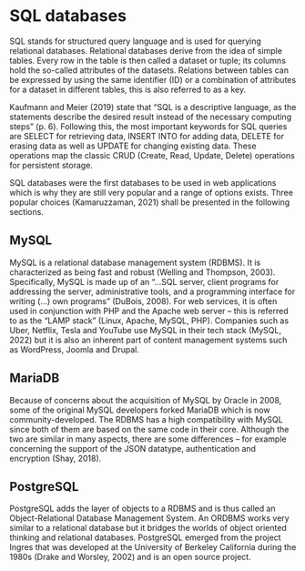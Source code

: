 # SQL databases

SQL stands for structured query language and is used for querying relational databases. Relational databases derive from the idea of simple tables. Every row in the table is then called a dataset or tuple; its columns hold the so-called attributes of the datasets. Relations between tables can be expressed by using the same identifier (ID) or a combination of attributes for a dataset in different tables, this is also referred to as a key. 

Kaufmann and Meier (2019) state that “SQL is a descriptive language, as the statements describe the desired result instead of the necessary computing steps” (p. 6). Following this, the most important keywords for SQL queries are SELECT for retrieving data, INSERT INTO for adding data, DELETE for erasing data as well as UPDATE for changing existing data. These operations map the classic CRUD (Create, Read, Update, Delete) operations for persistent storage.

SQL databases were the first databases to be used in web applications which is why they are still very popular and a range of options exists. Three popular choices (Kamaruzzaman, 2021) shall be presented in the following sections.


## MySQL

MySQL is a relational database management system (RDBMS). It is characterized as being fast and robust (Welling and Thompson, 2003). Specifically, MySQL is made up of an “...SQL server, client programs for addressing the server, administrative tools, and a programming interface for writing (...) own programs” (DuBois, 2008). For web services, it is often used in conjunction with PHP and the Apache web server – this is referred to as the “LAMP stack” (Linux, Apache, MySQL, PHP). Companies such as Uber, Netflix, Tesla and YouTube use MySQL in their tech stack (MySQL, 2022) but it is also an inherent part of content management systems such as WordPress, Joomla and Drupal. 

## MariaDB

Because of concerns about the acquisition of MySQL by Oracle in 2008, some of the original MySQL developers forked MariaDB which is now community-developed. The RDBMS has a high compatibility with MySQL since both of them are based on the same code in their core. Although the two are similar in many aspects, there are some differences – for example concerning the support of the JSON datatype, authentication and encryption (Shay, 2018). 

## PostgreSQL

PostgreSQL adds the layer of objects to a RDBMS and is thus called an Object-Relational Database Management System. An ORDBMS works very similar to a relational database but it bridges the worlds of object oriented thinking and relational databases. PostgreSQL emerged from the project Ingres that was developed at the University of Berkeley California during the 1980s (Drake and Worsley, 2002) and is an open source project.
